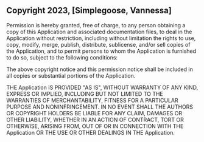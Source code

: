 ## Copyright 2023, [Simplegoose, Vannessa]

Permission is hereby granted, free of charge, to any person obtaining a copy of this Application and associated documentation files, to deal in the Application without restriction, including without limitation the rights to use, copy, modify, merge, publish, distribute, sublicense, and/or sell copies of the Application, and to permit persons to whom the Application is furnished to do so, subject to the following conditions:

The above copyright notice and this permission notice shall be included in all copies or substantial portions of the Application.

THE Application IS PROVIDED "AS IS", WITHOUT WARRANTY OF ANY KIND, EXPRESS OR IMPLIED, INCLUDING BUT NOT LIMITED TO THE WARRANTIES OF MERCHANTABILITY, FITNESS FOR A PARTICULAR PURPOSE AND NONINFRINGEMENT. IN NO EVENT SHALL THE AUTHORS OR COPYRIGHT HOLDERS BE LIABLE FOR ANY CLAIM, DAMAGES OR OTHER LIABILITY, WHETHER IN AN ACTION OF CONTRACT, TORT OR OTHERWISE, ARISING FROM, OUT OF OR IN CONNECTION WITH THE Application OR THE USE OR OTHER DEALINGS IN THE Application.

